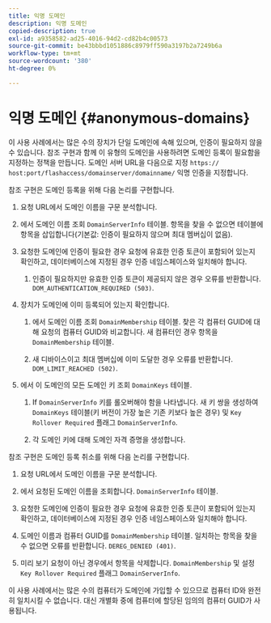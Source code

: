 ```yaml
---
title: 익명 도메인
description: 익명 도메인
copied-description: true
exl-id: a9358582-ad25-4016-94d2-cd82b4c00573
source-git-commit: be43bbbd1051886c8979ff590a3197b2a7249b6a
workflow-type: tm+mt
source-wordcount: '380'
ht-degree: 0%

---
```


# 익명 도메인 {#anonymous-domains}

이 사용 사례에서는 많은 수의 장치가 단일 도메인에 속해 있으며, 인증이 필요하지 않을 수 있습니다. 참조 구현과 함께 이 유형의 도메인을 사용하려면 도메인 등록이 필요함을 지정하는 정책을 만듭니다. 도메인 서버 URL을 다음으로 지정 `https:// host:port/flashaccess/domainserver/domainname/` 익명 인증을 지정합니다.

참조 구현은 도메인 등록을 위해 다음 논리를 구현합니다.

1. 요청 URL에서 도메인 이름을 구문 분석합니다.
1. 에서 도메인 이름 조회 `DomainServerInfo` 테이블. 항목을 찾을 수 없으면 테이블에 항목을 삽입합니다(기본값: 인증이 필요하지 않으며 최대 멤버십이 없음).
1. 요청한 도메인에 인증이 필요한 경우 요청에 유효한 인증 토큰이 포함되어 있는지 확인하고, 데이터베이스에 지정된 경우 인증 네임스페이스와 일치해야 합니다.

   1. 인증이 필요하지만 유효한 인증 토큰이 제공되지 않은 경우 오류를 반환합니다. `DOM_AUTHENTICATION_REQUIRED (503)`.

1. 장치가 도메인에 이미 등록되어 있는지 확인합니다.

   1. 에서 도메인 이름 조회 `DomainMembership` 테이블. 찾은 각 컴퓨터 GUID에 대해 요청의 컴퓨터 GUID와 비교합니다. 새 컴퓨터인 경우 항목을 `DomainMembership` 테이블.

   1. 새 디바이스이고 최대 멤버십에 이미 도달한 경우 오류를 반환합니다. `DOM_LIMIT_REACHED (502)`.

1. 에서 이 도메인의 모든 도메인 키 조회 `DomainKeys` 테이블.

   1. If `DomainServerInfo` 키를 롤오버해야 함을 나타냅니다. 새 키 쌍을 생성하여 `DomainKeys` 테이블(키 버전이 가장 높은 기존 키보다 높은 경우) 및 `Key Rollover Required` 플래그 `DomainServerInfo`.

   1. 각 도메인 키에 대해 도메인 자격 증명을 생성합니다.

참조 구현은 도메인 등록 취소를 위해 다음 논리를 구현합니다.

1. 요청 URL에서 도메인 이름을 구문 분석합니다.
1. 에서 요청된 도메인 이름을 조회합니다. `DomainServerInfo` 테이블.
1. 요청한 도메인에 인증이 필요한 경우 요청에 유효한 인증 토큰이 포함되어 있는지 확인하고, 데이터베이스에 지정된 경우 인증 네임스페이스와 일치해야 합니다.
1. 도메인 이름과 컴퓨터 GUID를 `DomainMembership` 테이블. 일치하는 항목을 찾을 수 없으면 오류를 반환합니다. `DEREG_DENIED (401)`.

1. 미리 보기 요청이 아닌 경우에서 항목을 삭제합니다. `DomainMembership` 및 설정 `Key Rollover Required` 플래그 `DomainServerInfo`.

이 사용 사례에서는 많은 수의 컴퓨터가 도메인에 가입할 수 있으므로 컴퓨터 ID와 완전히 일치시킬 수 없습니다. 대신 개별화 중에 컴퓨터에 할당된 임의의 컴퓨터 GUID가 사용됩니다.
